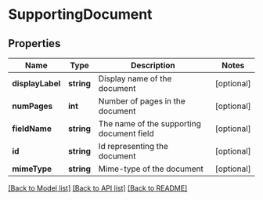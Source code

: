 # SupportingDocument

## Properties
Name | Type | Description | Notes
------------ | ------------- | ------------- | -------------
**displayLabel** | **string** | Display name of the document | [optional] 
**numPages** | **int** | Number of pages in the document | [optional] 
**fieldName** | **string** | The name of the supporting document field | [optional] 
**id** | **string** | Id representing the document | [optional] 
**mimeType** | **string** | Mime-type of the document | [optional] 

[[Back to Model list]](../README.md#documentation-for-models) [[Back to API list]](../README.md#documentation-for-api-endpoints) [[Back to README]](../README.md)


